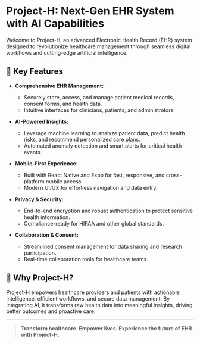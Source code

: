 # Project-H: Next-Gen EHR System with AI Capabilities

Welcome to Project-H, an advanced Electronic Health Record (EHR) system designed to revolutionize healthcare management through seamless digital workflows and cutting-edge artificial intelligence.

## 🚀 Key Features

- **Comprehensive EHR Management:**
	- Securely store, access, and manage patient medical records, consent forms, and health data.
	- Intuitive interfaces for clinicians, patients, and administrators.

- **AI-Powered Insights:**
	- Leverage machine learning to analyze patient data, predict health risks, and recommend personalized care plans.
	- Automated anomaly detection and smart alerts for critical health events.

- **Mobile-First Experience:**
	- Built with React Native and Expo for fast, responsive, and cross-platform mobile access.
	- Modern UI/UX for effortless navigation and data entry.

- **Privacy & Security:**
	- End-to-end encryption and robust authentication to protect sensitive health information.
	- Compliance-ready for HIPAA and other global standards.

- **Collaboration & Consent:**
	- Streamlined consent management for data sharing and research participation.
	- Real-time collaboration tools for healthcare teams.

## 🤖 Why Project-H?

Project-H empowers healthcare providers and patients with actionable intelligence, efficient workflows, and secure data management. By integrating AI, it transforms raw health data into meaningful insights, driving better outcomes and proactive care.

---

> **Transform healthcare. Empower lives. Experience the future of EHR with Project-H.**
